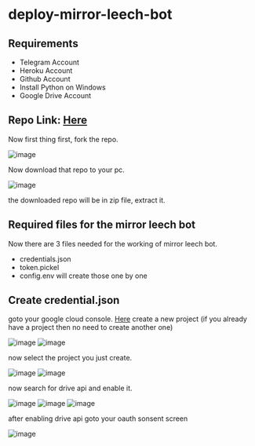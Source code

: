 # deploy-mirror-leech-bot

## Requirements

- Telegram Account
- Heroku Account
- Github Account
- Install Python on Windows
- Google Drive Account

## Repo Link: [Here](https://github.com/anasty17/mirror-leech-telegram-bot)

Now first thing first, fork the repo.

![image](https://user-images.githubusercontent.com/77688759/161710615-c450b852-6acc-481b-a84f-5b3d054b6b05.png)

Now download that repo to your pc.

![image](https://user-images.githubusercontent.com/77688759/161710894-b2840ddf-c186-4a9f-bcb0-e301ffd2d253.png)

the downloaded repo will be in zip file, extract it.

## Required files for the mirror leech bot

Now there are 3 files needed for the working of mirror leech bot.
- credentials.json
- token.pickel
- config.env
will create those one by one

## Create credential.json

goto your google cloud console. [Here](https://console.cloud.google.com/)
create a new project (if you already have a project then no need to create another one)

![image](https://user-images.githubusercontent.com/77688759/161712563-4a2e83ab-b2ba-4134-8d92-cef8e2c09af2.png)
![image](https://user-images.githubusercontent.com/77688759/161712650-1f2b0f7b-0a74-4527-a699-3e09feea2d3a.png)

now select the project you just create.

![image](https://user-images.githubusercontent.com/77688759/161712843-6c725354-c795-45d2-a008-6399d30df46b.png)
![image](https://user-images.githubusercontent.com/77688759/161712899-18bfe7d8-1454-483e-8d09-73bb2959b47e.png)

now search for drive api and enable it.

![image](https://user-images.githubusercontent.com/77688759/161713016-ebf934d5-e0a4-45b2-80f1-229f655feddb.png)
![image](https://user-images.githubusercontent.com/77688759/161713088-518e509c-340a-4786-9bd2-2d079e461f31.png)
![image](https://user-images.githubusercontent.com/77688759/161713346-688ebc8c-7335-4de8-8f6c-3ce75dc6a06b.png)

after enabling drive api
goto your oauth sonsent screen

![image](https://user-images.githubusercontent.com/77688759/161714067-b246af4e-d537-43cd-9604-88fc04c457a6.png)


